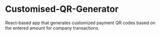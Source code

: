 # Customised-QR-Generator
React-based app that generates customized payment QR codes based on the entered amount for company transactions.
